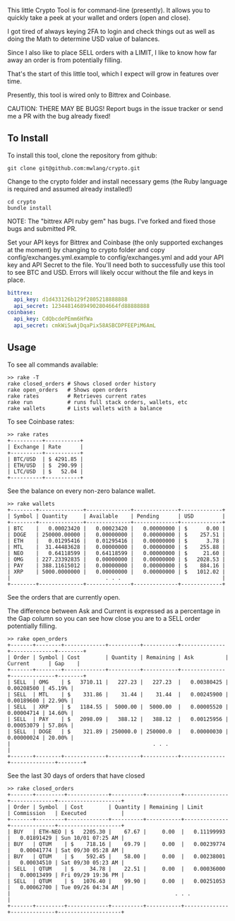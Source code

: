 This little Crypto Tool is for command-line (presently).  It allows you to quickly take a peek at your wallet and orders (open and close).

I got tired of always keying 2FA to login and check things out as well as doing the Math to determine USD value of balances.

Since I also like to place SELL orders with a LIMIT, I like to know how far away an order is from potentially filling.

That's the start of this little tool, which I expect will grow in features over time.

Presently, this tool is wired only to Bittrex and Coinbase.  

CAUTION:  THERE MAY BE BUGS!  Report bugs in the issue tracker or send me a PR with the bug already fixed!

## To Install

To install this tool, clone the repository from github:

~~~
git clone git@github.com:mwlang/crypto.git
~~~

Change to the crypto folder and install necessary gems (the Ruby language is required and assumed already installed!)

~~~
cd crypto
bundle install
~~~
NOTE:  The "bittrex API ruby gem" has bugs.  I've forked and fixed those bugs and submitted PR.

Set your API keys for Bittrex and Coinbase (the only supported exchanges at the moment) by changing to crypto folder and copy config/exchanges.yml.example to config/exchanges.yml and add your API key and API Secret to the file.  You'll need both to successfully use this tool to see BTC and USD.  Errors will likely occur without the file and keys in place.

~~~YAML
bittrex:
  api_key: d1d433126b129f2805218888888
  api_secret: 123448146894902804664fd88888888
coinbase:
  api_key: CdQbcdePEmm6HfWa
  api_secret: cmkWiSwAjDqaPix58ASBCDPFEEPiM6AmL
~~~

## Usage

To see all commands available:

~~~
>> rake -T
rake closed_orders # Shows closed order history
rake open_orders   # Shows open orders
rake rates         # Retrieves current rates
rake run           # runs full stack orders, wallets, etc
rake wallets       # Lists wallets with a balance
~~~

To see Coinbase rates:
~~~
>> rake rates
+----------+-----------+
| Exchange | Rate      |
+----------+-----------+
| BTC/USD  | $ 4291.85 |
| ETH/USD  | $  290.99 |
| LTC/USD  | $   52.04 |
+----------+-----------+
~~~

See the balance on every non-zero balance wallet.
~~~
>> rake wallets
+--------+--------------+--------------+--------------+-------------+
| Symbol | Quantity     | Available    | Pending      | USD         |
+--------+--------------+--------------+--------------+-------------+
| BTC    |   0.00023420 |   0.00023420 |   0.00000000 | $      0.00 |
| DOGE   | 250000.00000 |   0.00000000 |   0.00000000 | $    257.51 |
| ETH    |   0.01295416 |   0.01295416 |   0.00000000 | $      3.78 |
| MTL    |  31.44483628 |   0.00000000 |   0.00000000 | $    255.88 |
| NEO    |   0.64118599 |   0.64118599 |   0.00000000 | $     21.60 |
| OMG    | 227.23392835 |   0.00000000 |   0.00000000 | $   2028.53 |
| PAY    | 388.11615012 |   0.00000000 |   0.00000000 | $    884.16 |
| XRP    | 5000.0000000 |   0.00000000 |   0.00000000 | $   1012.02 |
|                              . . .                                |
+--------+--------------+--------------+--------------+-------------+
~~~

See the orders that are currently open.

The difference between Ask and Current is expressed as a percentage in the Gap column so you can see how close you are to a SELL order potentially filling.

~~~
>> rake open_orders
+-------+--------+-------------+----------+-----------+--------------+--------------+--------+
| Order | Symbol | Cost        | Quantity | Remaining | Ask          | Current      | Gap    |
+-------+--------+-------------+----------+-----------+--------------+--------------+--------+
| SELL  | OMG    | $   3710.11 |   227.23 |   227.23  |   0.00380425 |   0.00208500 | 45.19% |
| SELL  | MTL    | $    331.86 |    31.44 |    31.44  |   0.00245900 |   0.00189600 | 22.90% |
| SELL  | XRP    | $   1184.55 |  5000.00 |  5000.00  |   0.00005520 |   0.00004714 | 14.60% |
| SELL  | PAY    | $   2098.09 |   388.12 |   388.12  |   0.00125956 |   0.00053079 | 57.86% |
| SELL  | DOGE   | $    321.89 | 250000.0 | 250000.0  |   0.00000030 |   0.00000024 | 20.00% |
|                                             . . .                                          |
+-------+--------+-------------+----------+-----------+--------------+--------------+--------+
~~~

See the last 30 days of orders that have closed
~~~
>> rake closed_orders
+-------+---------+-------------+----------+-----------+--------------+--------------+--------------------+
| Order | Symbol  | Cost        | Quantity | Remaining | Limit        | Commission   | Executed           |
+-------+---------+-------------+----------+-----------+--------------+--------------+--------------------+
| BUY   | ETH-NEO | $   2205.30 |    67.67 |     0.00  |   0.11199993 |   0.01891429 | Sun 10/01 07:25 AM |
| BUY   | QTUM    | $    718.16 |    69.79 |     0.00  |   0.00239774 |   0.00041774 | Sat 09/30 05:28 AM |
| BUY   | QTUM    | $    592.45 |    58.00 |     0.00  |   0.00238001 |   0.00034510 | Sat 09/30 05:23 AM |
| SELL  | QTUM    | $     34.78 |    22.51 |     0.00  |   0.00036000 |   0.00013499 | Fri 09/29 19:36 PM |
| SELL  | QTUM    | $   1076.40 |    99.90 |     0.00  |   0.00251053 |   0.00062700 | Tue 09/26 04:34 AM |
|                                                    . . .                                                |
+-------+---------+-------------+----------+-----------+--------------+--------------+--------------------+
~~~
